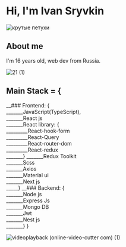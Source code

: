 # <h1>Hi, I'm Ivan Sryvkin</h1>

![крутые петухи](https://github.com/zxcivan07/zxcivan07/assets/108341880/59d7b247-5e5c-41eb-b73b-2f13a4b1bbc2)


## <h2>About me</h2>
I'm 16 years old, web dev from Russia.

![21 (1)](https://github.com/zxcivan07/zxcivan07/assets/108341880/99689891-c277-4eb3-ab99-b8d8348718e1)


## Main Stack = { <br/>
__### Frontend: {<br/>
_______JavaScript(TypeScript), <br/>
_______React js <br/>
_______React library: { <br/>
_________React-hook-form <br/>
_________React-Query <br/>
_________React-router-dom <br/>
_________React-redux <br/>
_______}
_______Redux Toolkit <br/>
_______Scss <br/>
_______Axios <br/>
_______Material ui <br/>
_______Next js <br/>
_____}
__### Backend: { <br/> 
_______Node js <br/>
_______Express Js <br/>
_______Mongo DB <br/>
_______Jwt <br/>
_______Nest js <br/>
_______}
}

![videoplayback (online-video-cutter com) (1)](https://github.com/zxcivan07/zxcivan07/assets/108341880/b4b4c6d9-432d-4bad-91b7-8158e9a529ae)

